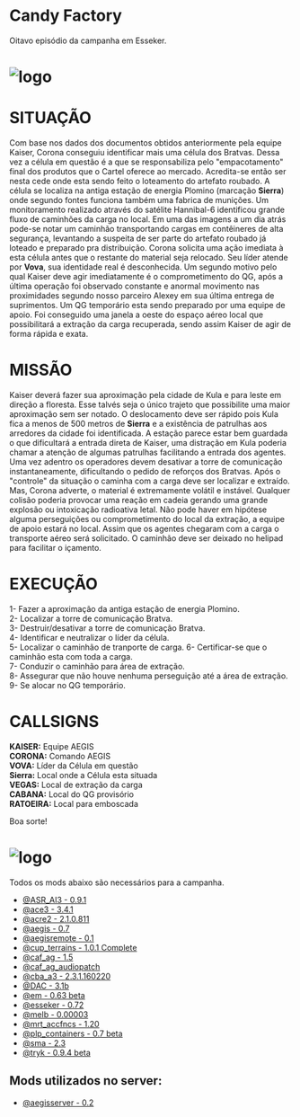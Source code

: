 
# Candy Factory
Oitavo episódio da campanha em Esseker.

# ![logo](images/SITREP_README.jpg)

# SITUAÇÃO

Com base nos dados dos documentos obtidos anteriormente pela equipe Kaiser, Corona conseguiu identificar mais uma célula dos Bratvas. Dessa vez a célula em questão é a que se responsabiliza pelo "empacotamento" final dos produtos que o Cartel oferece ao mercado. Acredita-se então ser nesta cede onde esta sendo feito o loteamento do artefato roubado. A célula se localiza na antiga estação de energia Plomino (marcação **Sierra**) onde segundo fontes funciona também uma fabrica de munições. Um monitoramento realizado através do satélite Hannibal-6 identificou grande fluxo de caminhões da carga no local. Em uma das imagens a um dia atrás pode-se notar um caminhão transportando cargas em contêineres de alta segurança, levantando a suspeita de ser parte do artefato roubado já loteado e preparado pra distribuição.
Corona solicita uma ação imediata à esta célula antes que o restante do material seja relocado. Seu líder atende por **Vova**, sua identidade real é desconhecida. Um segundo motivo pelo qual Kaiser deve agir imediatamente é o comprometimento do QG, após a última operação foi observado constante e anormal movimento nas proximidades segundo nosso parceiro Alexey em sua última entrega de suprimentos. Um QG temporário esta sendo preparado por uma equipe de apoio.
Foi conseguido uma janela a oeste do espaço aéreo local que possibilitará a extração da carga recuperada, sendo assim Kaiser de agir de forma rápida e exata.

# MISSÃO
Kaiser deverá fazer sua aproximação pela cidade de Kula e para leste em direção a floresta. Esse talvés seja o único trajeto que possibilite uma maior aproximação sem ser notado. O deslocamento deve ser rápido pois Kula fica a menos de 500 metros de **Sierra** e a existência de patrulhas aos arredores da cidade foi identificada. A estação parece estar bem guardada o que dificultará a entrada direta de Kaiser, uma distração em Kula poderia chamar a atenção de algumas patrulhas facilitando a entrada dos agentes. Uma vez adentro os operadores devem desativar a torre de comunicação instantaneamente, dificultando o pedido de reforços dos Bratvas.
Após o "controle" da situação o caminha com a carga deve ser localizar e extraído. Mas, Corona adverte, o material é extremamente volátil e instável. Qualquer colisão poderia provocar uma reação em cadeia gerando uma grande explosão ou intoxicação radioativa letal. Não pode haver em hipótese alguma perseguições ou comprometimento do local da extração, a equipe de apoio estará no local. Assim que os agentes chegaram com a carga o transporte aéreo será solicitado. O caminhão deve ser deixado no helipad para facilitar o içamento.


# EXECUÇÃO
1- Fazer a aproximação da antiga estação de energia Plomino.  
2- Localizar a torre de comunicação Bratva.  
3- Destruir/desativar a torre de comunicação Bratva.  
4- Identificar e neutralizar o líder da célula.  
5- Localizar o caminhão de tranporte de carga.
6- Certificar-se que o caminhão esta com toda a carga.  
7- Conduzir o caminhão para área de extração.  
8- Assegurar que não houve nenhuma perseguição até a área de extração.  
9- Se alocar no QG temporário.  

# CALLSIGNS
**KAISER:** Equipe AEGIS  
**CORONA:** Comando AEGIS  
**VOVA:** Líder da Célula em questão  
**Sierra:** Local onde a Célula esta situada  
**VEGAS:** Local de extração da carga  
**CABANA:** Local do QG provisório  
**RATOEIRA:** Local para emboscada

Boa sorte!

# ![logo](images/MODS_README.jpg)
Todos os mods abaixo são necessários para a campanha.
- [@ASR_AI3 - 0.9.1](http://www.armaholic.com/page.php?id=24080)
- [@ace3 - 3.4.1](https://github.com/acemod/ACE3/releases/)
- [@acre2 - 2.1.0.811](http://www.armaholic.com/page.php?id=19324)
- [@aegis - 0.7](https://github.com/aegisarma3/ASIN/releases/download/v0.7/aegis.zip)
- [@aegisremote - 0.1](https://github.com/aegisarma3/aegisremote/releases/download/v0.1/aegisremote.zip)
- [@cup_terrains - 1.0.1 Complete](http://cup-arma3.org/downloads/cup-terrains/)
- [@caf_ag - 1.5](http://www.armaholic.com/page.php?id=24441)
- [@caf_ag_audiopatch](http://www.armaholic.com/page.php?id=26326)
- [@cba_a3 - 2.3.1.160220](http://www.armaholic.com/page.php?id=18767)
- [@DAC - 3.1b](http://www.armaholic.com/page.php?id=25550)
- [@em - 0.63 beta](http://www.armaholic.com/page.php?id=27224)
- [@esseker - 0.72](https://mega.nz/#!CVwUxDZR!JZOghB0LME6OWTBIZPk3qAECcmUNvdnPYKfj19PX9Gw)
- [@melb - 0.00003](http://www.armaholic.com/page.php?id=28856)
- [@mrt_accfncs - 1.20](http://www.armaholic.com/page.php?id=26426)
- [@plp_containers - 0.7 beta](http://www.armaholic.com/page.php?id=29295)
- [@sma - 2.3](http://www.armaholic.com/page.php?id=26428)
- [@tryk - 0.9.4 beta](http://www.armaholic.com/page.php?id=26661)

## Mods utilizados no server:
- [@aegisserver - 0.2](https://github.com/aegisarma3/aegisserver/releases/download/v0.2/aegisserver.zip)
